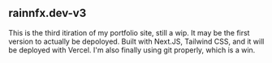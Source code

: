 ## rainnfx.dev-v3

This is the third itiration of my portfolio site, still a wip. It may be the first version to actually be depoloyed.
Built with Next.JS, Tailwind CSS, and it will be deployed with Vercel. I'm also finally using git properly, which is a win.